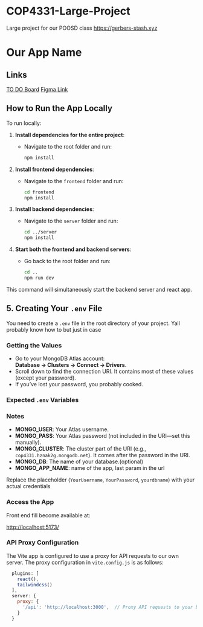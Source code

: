 # COP4331-Large-Project
Large project for our POOSD class
https://gerbers-stash.xyz

# Our App Name

## Links

[TO DO Board](https://github.com/users/luminousyinyang/projects/5)
[Figma Link](https://www.figma.com/design/PTbKHAavEiURxx48asy7T5/POOSD-Large?node-id=0-1&p=f&t=AoLq4FDlW8xUBjVM-0)

## How to Run the App Locally

To run locally:

1. **Install dependencies for the entire project**:
   - Navigate to the root folder and run:
     ```bash
     npm install
     ```

2. **Install frontend dependencies**:
   - Navigate to the `frontend` folder and run:
     ```bash
     cd frontend
     npm install
     ```

3. **Install backend dependencies**:
   - Navigate to the `server` folder and run:
     ```bash
     cd ../server
     npm install
     ```

4. **Start both the frontend and backend servers**:
   - Go back to the root folder and run:
     ```bash
     cd ..
     npm run dev
     ```

This command will simultaneously start the backend server and react app.

## 5. Creating Your `.env` File

You need to create a `.env` file in the root directory of your project. Yall probably know how to but just in case

### Getting the Values
- Go to your MongoDB Atlas account:  
  **Database → Clusters → Connect → Drivers**.  
- Scroll down to find the connection URI. It contains most of these values (except your password).  
- If you’ve lost your password, you probably cooked.

### Expected `.env` Variables

### Notes
- **MONGO_USER**: Your Atlas username.
- **MONGO_PASS**: Your Atlas password (not included in the URI—set this manually).
- **MONGO_CLUSTER**: The cluster part of the URI (e.g., `cop4331.hznak2g.mongodb.net`). It comes after the password in the URI.
- **MONGO_DB**: The name of your database.(optional)
- **MONGO_APP_NAME**: name of the app, last param in the url

Replace the placeholder (`YourUsername`, `YourPassword`, `yourdbname`) with your actual credentials


### Access the App

Front end fill become available at:

[http://localhost:5173/](http://localhost:5173/)

### API Proxy Configuration

The Vite app is configured to use a proxy for API requests to our own server.  The proxy configuration in `vite.config.js` is as follows:

```javascript
  plugins: [
    react(),
    tailwindcss()
  ],
  server: {
    proxy: {
      '/api': 'http://localhost:3000',  // Proxy API requests to your backend server
    }
  }
